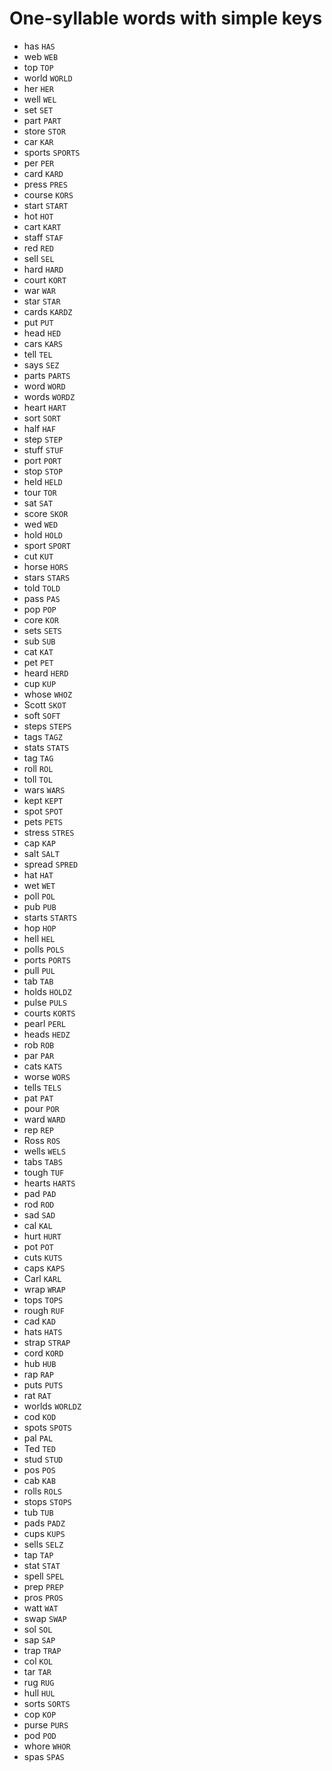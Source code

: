 # One-syllable words with simple keys

* has `HAS`
* web `WEB`
* top `TOP`
* world `WORLD`
* her `HER`
* well `WEL`
* set `SET`
* part `PART`
* store `STOR`
* car `KAR`
* sports `SPORTS`
* per `PER`
* card `KARD`
* press `PRES`
* course `KORS`
* start `START`
* hot `HOT`
* cart `KART`
* staff `STAF`
* red `RED`
* sell `SEL`
* hard `HARD`
* court `KORT`
* war `WAR`
* star `STAR`
* cards `KARDZ`
* put `PUT`
* head `HED`
* cars `KARS`
* tell `TEL`
* says `SEZ`
* parts `PARTS`
* word `WORD`
* words `WORDZ`
* heart `HART`
* sort `SORT`
* half `HAF`
* step `STEP`
* stuff `STUF`
* port `PORT`
* stop `STOP`
* held `HELD`
* tour `TOR`
* sat `SAT`
* score `SKOR`
* wed `WED`
* hold `HOLD`
* sport `SPORT`
* cut `KUT`
* horse `HORS`
* stars `STARS`
* told `TOLD`
* pass `PAS`
* pop `POP`
* core `KOR`
* sets `SETS`
* sub `SUB`
* cat `KAT`
* pet `PET`
* heard `HERD`
* cup `KUP`
* whose `WHOZ`
* Scott `SKOT`
* soft `SOFT`
* steps `STEPS`
* tags `TAGZ`
* stats `STATS`
* tag `TAG`
* roll `ROL`
* toll `TOL`
* wars `WARS`
* kept `KEPT`
* spot `SPOT`
* pets `PETS`
* stress `STRES`
* cap `KAP`
* salt `SALT`
* spread `SPRED`
* hat `HAT`
* wet `WET`
* poll `POL`
* pub `PUB`
* starts `STARTS`
* hop `HOP`
* hell `HEL`
* polls `POLS`
* ports `PORTS`
* pull `PUL`
* tab `TAB`
* holds `HOLDZ`
* pulse `PULS`
* courts `KORTS`
* pearl `PERL`
* heads `HEDZ`
* rob `ROB`
* par `PAR`
* cats `KATS`
* worse `WORS`
* tells `TELS`
* pat `PAT`
* pour `POR`
* ward `WARD`
* rep `REP`
* Ross `ROS`
* wells `WELS`
* tabs `TABS`
* tough `TUF`
* hearts `HARTS`
* pad `PAD`
* rod `ROD`
* sad `SAD`
* cal `KAL`
* hurt `HURT`
* pot `POT`
* cuts `KUTS`
* caps `KAPS`
* Carl `KARL`
* wrap `WRAP`
* tops `TOPS`
* rough `RUF`
* cad `KAD`
* hats `HATS`
* strap `STRAP`
* cord `KORD`
* hub `HUB`
* rap `RAP`
* puts `PUTS`
* rat `RAT`
* worlds `WORLDZ`
* cod `KOD`
* spots `SPOTS`
* pal `PAL`
* Ted `TED`
* stud `STUD`
* pos `POS`
* cab `KAB`
* rolls `ROLS`
* stops `STOPS`
* tub `TUB`
* pads `PADZ`
* cups `KUPS`
* sells `SELZ`
* tap `TAP`
* stat `STAT`
* spell `SPEL`
* prep `PREP`
* pros `PROS`
* watt `WAT`
* swap `SWAP`
* sol `SOL`
* sap `SAP`
* trap `TRAP`
* col `KOL`
* tar `TAR`
* rug `RUG`
* hull `HUL`
* sorts `SORTS`
* cop `KOP`
* purse `PURS`
* pod `POD`
* whore `WHOR`
* spas `SPAS`
